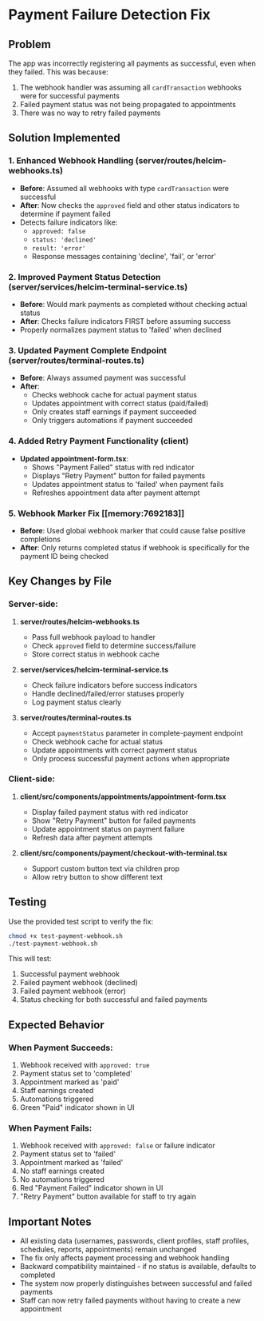 # Payment Failure Detection Fix

## Problem
The app was incorrectly registering all payments as successful, even when they failed. This was because:
1. The webhook handler was assuming all `cardTransaction` webhooks were for successful payments
2. Failed payment status was not being propagated to appointments
3. There was no way to retry failed payments

## Solution Implemented

### 1. Enhanced Webhook Handling (server/routes/helcim-webhooks.ts)
- **Before**: Assumed all webhooks with type `cardTransaction` were successful
- **After**: Now checks the `approved` field and other status indicators to determine if payment failed
- Detects failure indicators like:
  - `approved: false`
  - `status: 'declined'`
  - `result: 'error'`
  - Response messages containing 'decline', 'fail', or 'error'

### 2. Improved Payment Status Detection (server/services/helcim-terminal-service.ts)
- **Before**: Would mark payments as completed without checking actual status
- **After**: Checks failure indicators FIRST before assuming success
- Properly normalizes payment status to 'failed' when declined

### 3. Updated Payment Complete Endpoint (server/routes/terminal-routes.ts)
- **Before**: Always assumed payment was successful
- **After**: 
  - Checks webhook cache for actual payment status
  - Updates appointment with correct status (paid/failed)
  - Only creates staff earnings if payment succeeded
  - Only triggers automations if payment succeeded

### 4. Added Retry Payment Functionality (client)
- **Updated appointment-form.tsx**:
  - Shows "Payment Failed" status with red indicator
  - Displays "Retry Payment" button for failed payments
  - Updates appointment status to 'failed' when payment fails
  - Refreshes appointment data after payment attempt

### 5. Webhook Marker Fix [[memory:7692183]]
- **Before**: Used global webhook marker that could cause false positive completions
- **After**: Only returns completed status if webhook is specifically for the payment ID being checked

## Key Changes by File

### Server-side:
1. **server/routes/helcim-webhooks.ts**
   - Pass full webhook payload to handler
   - Check `approved` field to determine success/failure
   - Store correct status in webhook cache

2. **server/services/helcim-terminal-service.ts**
   - Check failure indicators before success indicators
   - Handle declined/failed/error statuses properly
   - Log payment status clearly

3. **server/routes/terminal-routes.ts**
   - Accept `paymentStatus` parameter in complete-payment endpoint
   - Check webhook cache for actual status
   - Update appointments with correct payment status
   - Only process successful payment actions when appropriate

### Client-side:
1. **client/src/components/appointments/appointment-form.tsx**
   - Display failed payment status with red indicator
   - Show "Retry Payment" button for failed payments
   - Update appointment status on payment failure
   - Refresh data after payment attempts

2. **client/src/components/payment/checkout-with-terminal.tsx**
   - Support custom button text via children prop
   - Allow retry button to show different text

## Testing

Use the provided test script to verify the fix:
```bash
chmod +x test-payment-webhook.sh
./test-payment-webhook.sh
```

This will test:
1. Successful payment webhook
2. Failed payment webhook (declined)
3. Failed payment webhook (error)
4. Status checking for both successful and failed payments

## Expected Behavior

### When Payment Succeeds:
1. Webhook received with `approved: true`
2. Payment status set to 'completed'
3. Appointment marked as 'paid'
4. Staff earnings created
5. Automations triggered
6. Green "Paid" indicator shown in UI

### When Payment Fails:
1. Webhook received with `approved: false` or failure indicator
2. Payment status set to 'failed'
3. Appointment marked as 'failed'
4. No staff earnings created
5. No automations triggered
6. Red "Payment Failed" indicator shown in UI
7. "Retry Payment" button available for staff to try again

## Important Notes

- All existing data (usernames, passwords, client profiles, staff profiles, schedules, reports, appointments) remain unchanged
- The fix only affects payment processing and webhook handling
- Backward compatibility maintained - if no status is available, defaults to completed
- The system now properly distinguishes between successful and failed payments
- Staff can now retry failed payments without having to create a new appointment
